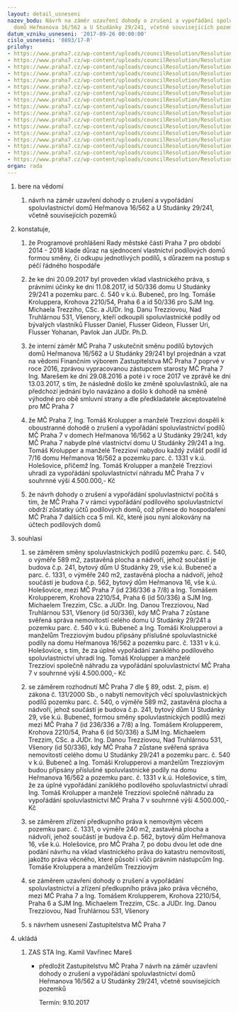 ```yaml
---
layout: detail_usneseni
nazev_bodu: Návrh na záměr uzavření dohody o zrušení a vypořádání spoluvlastnictví
  domů Heřmanova 16/562 a U Studánky 29/241, včetně souvisejících pozemků
datum_vzniku_usneseni: '2017-09-26 00:00:00'
cislo_usneseni: '0893/17-R'
prilohy:
- https://www.praha7.cz/wp-content/uploads/councilResolution/Resolutions/29607/export/01_smena241_562_zamer~251128.docx
- https://www.praha7.cz/wp-content/uploads/councilResolution/Resolutions/29607/export/02_smena241_562_zamer~251136.pdf
- https://www.praha7.cz/wp-content/uploads/councilResolution/Resolutions/29607/export/03_smena241_562_zamer~251145.pdf
- https://www.praha7.cz/wp-content/uploads/councilResolution/Resolutions/29607/export/04_smena241_562_zamer~251149.pdf
- https://www.praha7.cz/wp-content/uploads/councilResolution/Resolutions/29607/export/05_smena241_562_zamer~251150.pdf
- https://www.praha7.cz/wp-content/uploads/councilResolution/Resolutions/29607/export/06_smena241_562_zamer~251151.pdf
- https://www.praha7.cz/wp-content/uploads/councilResolution/Resolutions/29607/export/07_smena241_562_zamer~251159.pdf
- https://www.praha7.cz/wp-content/uploads/councilResolution/Resolutions/29607/export/08_smena241_562_zamer~251160.pdf
- https://www.praha7.cz/wp-content/uploads/councilResolution/Resolutions/29607/export/07_smena241_562_zamer~251158.pdf
- https://www.praha7.cz/wp-content/uploads/councilResolution/Resolutions/29607/export/10_smena241_562_zamer~251202.pdf
- https://www.praha7.cz/wp-content/uploads/councilResolution/Resolutions/29607/export/11_smena241_562_zamer~251213.pdf
- https://www.praha7.cz/wp-content/uploads/councilResolution/Resolutions/29607/export/12_smena241_562_zamer~251653.pdf
- https://www.praha7.cz/wp-content/uploads/councilResolution/Resolutions/29607/export/13_smena241_562_zamer~251654.pdf
- https://www.praha7.cz/wp-content/uploads/councilResolution/Resolutions/29607/export/14_smena241_562_zamer~251670.pdf
- https://www.praha7.cz/wp-content/uploads/councilResolution/Resolutions/29607/export/150216nabyvacititul~251671.pdf
- https://www.praha7.cz/wp-content/uploads/councilResolution/Resolutions/29607/export/16_smena241_562_zamer~251672.doc
- https://www.praha7.cz/wp-content/uploads/councilResolution/Resolutions/29607/export/export~295157.pdf
organ: rada
---
```

<ol id="urzList" class="urzList_view"><li id="" class="urzClass1"><span name="1">bere na vědomí</span><ol class="urzOlClass"><li style="text-align: left;" id="" class="urzClass2"><span><p>návrh na záměr uzavření dohody o zrušení a vypořádání spoluvlastnictví domů Heřmanova 16/562 a U Studánky 29/241, včetně souvisejících pozemků</p></span></li></ol></li><li id="" class="urzClass1"><span name="50">konstatuje,</span><ol class="urzOlClass"><li style="text-align: left;" id="" class="urzClass2"><span><p>že&nbsp;Programové prohlášení Rady městské části Praha 7 pro období 2014 - 2018 klade důraz na sjednocení vlastnictví podílových domů formou směny, či odkupu jednotlivých podílů, s důrazem na postup s péčí řádného hospodáře<br></p></span></li><li class="urzClass2" id="" style="text-align: left;"><span><p>že ke dni 20.09.2017 byl proveden vklad vlastnického práva, s právními účinky ke dni 11.08.2017, id 50/336 domu U Studánky 29/241 a pozemku parc. č. 540 v k.ú. Bubeneč, pro Ing. Tomáše Kroluppera, Krohova 2210/54, Praha 6 a id 50/336 pro SJM Ing. Michaela Trezziho, CSc. a JUDr. Ing. Danu Trezziovou, Nad Truhlárnou 531, Všenory, kteří odkoupili spoluvlastnické podíly od bývalých vlastníků Flusser Daniel, Flusser Gideon, Flusser Uri, Flusser Yohanan, Pavlok Jan JUDr. Ph.D.<br></p></span></li><li class="urzClass2" id="" style="text-align: left;"><span><p>že interní záměr MČ Praha 7 uskutečnit směnu podílů bytových domů Heřmanova 16/562 a U Studánky 29/241 byl projednán a vzat na vědomí Finančním výborem Zastupitelstva MČ Praha 7 poprvé v roce 2016, zprávou vypracovanou zástupcem starosty MČ Praha 7 Ing. Marešem ke dni 29.08.2016 a poté i v roce 2017 ve zprávě ke dni 13.03.2017, s tím, že následně došlo ke změně spoluvlastníků, ale na předchozí jednání bylo navázáno a došlo k dohodě na směně výhodné pro obě smluvní strany a dle předkladatele akceptovatelné pro MČ Praha 7</p></span></li><li style="text-align: left;" id="" class="urzClass2"><span><p>že MČ Praha 7, Ing. Tomáš Krolupper a manželé Trezziovi dospěli k oboustranné dohodě o zrušení a vypořádání spoluvlastnictví podílů MČ Praha 7 v domech Heřmanova 16/562 a U Studánky 29/241, kdy MČ Praha 7 nabyde plné vlastnictví domu&nbsp;U Studánky 29/241 a&nbsp;Ing. Tomáš Krolupper a manželé Trezziovi nabydou každý zvlášť podíl id 7/16 domu Heřmanova 16/562 a pozemku parc. č. 1331 v k.ú. Holešovice, přičemž&nbsp;Ing. Tomáš Krolupper a manželé Trezziovi uhradí za vypořádání spoluvlastnictví náhradu MČ Praha 7 v souhrnné výši 4.500.000,- Kč<br></p></span></li><li class="urzClass2" id="" style="text-align: left;"><span><p>že návrh dohody o zrušení a vypořádání spoluvlastnictví počítá s tím, že MČ Praha 7 v rámci vypořádání podílového spoluvlastnictví obdrží zůstatky účtů podílových domů, což přinese do hospodaření MČ Praha 7 dalších cca 5 mil. Kč, které jsou nyní alokovány na účtech podílových domů</p></span></li></ol></li><li id="" class="urzClass1"><span name="26">souhlasí</span><ol id="" class="urzOlClass"><li style="text-align: left;" id="" class="urzClass2"><span><p>se záměrem směny spoluvlastnických podílů pozemku parc. č. 540, o výměře 589 m2, zastavěná plocha a nádvoří, jehož součástí je budova č.p. 241, bytový dům U Studánky 29, vše k.ú. Bubeneč a parc. č. 1331,&nbsp;o výměře 240 m2, zastavěná plocha a nádvoří, jehož součástí je budova č.p. 562, bytový dům Heřmanova 16, vše k.ú. Holešovice, mezi MČ Praha 7 (id 236/336 a 7/8) a Ing. Tomášem Krolupperem, Krohova 2210/54, Praha 6 (id 50/336) a SJM Ing. Michaelem Trezzim, CSc. a JUDr. Ing. Danou Trezziovou, Nad Truhlárnou 531, Všenory (id 50/336), kdy MČ Praha 7 zůstane svěřená správa nemovitostí celého domu U Studánky 29/241 a pozemku parc. č. 540 v k.ú. Bubeneč a&nbsp;Ing. Tomáši Krolupperovi a manželům Trezziovým budou připsány příslušné spoluvlastnické podíly na domu Heřmanova 16/562 a pozemku parc. č. 1331 v k.ú. Holešovice, s tím, že za úplné vypořádání zaniklého podílového spoluvlastnictví uhradí Ing. Tomáš Krolupper a manželé Trezziovi&nbsp;společně náhradu za vypořádání spoluvlastnictví MČ Praha 7 v souhrnné výši 4.500.000,- Kč</p></span></li><li class="urzClass2" id="" style="text-align: left;"><span><p>se záměrem rozhodnutí MČ Praha 7 dle § 89, odst. 2, písm. e) zákona č. 131/2000 Sb., o nabytí nemovitých věcí spoluvlastnických podílů pozemku parc. č. 540, o výměře 589 m2, zastavěná plocha a nádvoří, jehož součástí je budova č.p. 241, bytový dům U Studánky 29, vše k.ú. Bubeneč, formou směny spoluvlastnických podílů mezi mezi MČ Praha 7 (id 236/336 a 7/8) a Ing. Tomášem Krolupperem, Krohova 2210/54, Praha 6 (id 50/336) a SJM Ing. Michaelem Trezzim, CSc. a JUDr. Ing. Danou Trezziovou, Nad Truhlárnou 531, Všenory (id 50/336), kdy MČ Praha 7 zůstane svěřená správa nemovitostí celého domu U Studánky 29/241 a pozemku parc. č. 540 v k.ú. Bubeneč a Ing. Tomáši Krolupperovi a manželům Trezziovým budou připsány příslušné spoluvlastnické podíly na domu Heřmanova 16/562 a pozemku parc. č. 1331 v k.ú. Holešovice, s tím, že za úplné vypořádání zaniklého podílového spoluvlastnictví uhradí Ing. Tomáš Krolupper a manželé Trezziovi společně náhradu za vypořádání spoluvlastnictví MČ Praha 7 v souhrnné výši 4.500.000,- Kč<br></p></span></li><li style="text-align: left;" id="" class="urzClass2"><span><p>se záměrem zřízení předkupního práva k nemovitým věcem pozemku parc. č. 1331, o výměře 240 m2, zastavěná plocha a nádvoří, jehož součástí je budova č.p. 562, bytový dům Heřmanova 16, vše k.ú. Holešovice, pro MČ Praha 7, po dobu dvou let ode dne podání návrhu na vklad vlastnického práva do katastru nemovitostí, jakožto práva věcného, které působí i vůči právním nástupcům Ing. Tomáše Kroluppera a manželům Trezziovým<br></p></span></li><li style="text-align: left;" id="" class="urzClass2"><span><p>se záměrem uzavření dohody o zrušení a vypořádání spoluvlastnictví a zřízení předkupního práva jako práva věcného, mezi MČ Praha 7 a Ing. Tomášem Krolupperem, Krohova 2210/54, Praha 6 a SJM Ing. Michaelem Trezzim, CSc. a JUDr. Ing. Danou Trezziovou, Nad Truhlárnou 531, Všenory<br></p></span></li><li style="text-align: left;" id="" class="urzClass2"><span><p>s návrhem usnesení Zastupitelstva MČ Praha 7</p></span></li></ol></li><li class="urzClass1" id="urzUkoly"><span name="1">ukládá</span><ol class="urzOlClass"><li class="urzClass2"><span><p>ZAS STA Ing. Kamil Vavřinec Mareš</p></span><ul class="urzUlClass"><li class="urzClass3"><span><p>předložit Zastupitelstvu MČ Praha 7 návrh na záměr uzavření dohody o zrušení a vypořádání spoluvlastnictví domů Heřmanova 16/562 a U Studánky 29/241, včetně souvisejících pozemků</p></span><span class="urzUkolTermin">  Termín:&nbsp;9.10.2017</span></li></ul></li></ol></li></ol>